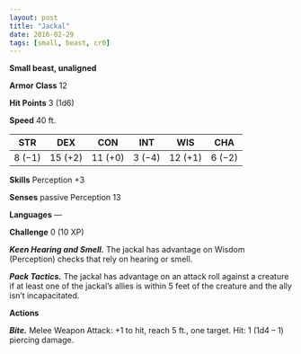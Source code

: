 ```yaml
---
layout: post
title: "Jackal"
date: 2016-02-29
tags: [small, beast, cr0]
---
```


**Small beast, unaligned**

**Armor Class** 12

**Hit Points** 3 (1d6)

**Speed** 40 ft.

|   STR   |   DEX   |   CON   |   INT   |   WIS   |   CHA   |
|:-----:|:-----:|:-----:|:-----:|:-----:|:-----:|
| 8 (−1) | 15 (+2) | 11 (+0) | 3 (−4) | 12 (+1) | 6 (−2) |

**Skills** Perception +3 

**Senses** passive Perception 13 

**Languages** — 

**Challenge** 0 (10 XP)

***Keen Hearing and Smell.*** The jackal has advantage on Wisdom (Perception) checks that rely on hearing or smell. 

***Pack Tactics.*** The jackal has advantage on an attack roll against a creature if at least one of the jackal’s allies is within 5 feet of the creature and the ally isn’t incapacitated. 

**Actions**

***Bite.*** Melee Weapon Attack: +1 to hit, reach 5 ft., one target. Hit: 1 (1d4 – 1) piercing damage.

